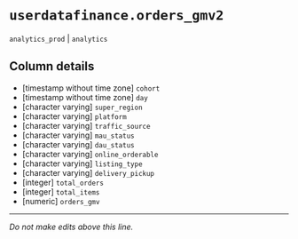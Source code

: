 # `userdatafinance.orders_gmv2`
`analytics_prod` | `analytics`

## Column details
* [timestamp without time zone] `cohort`
* [timestamp without time zone] `day`
* [character varying] `super_region`
* [character varying] `platform`
* [character varying] `traffic_source`
* [character varying] `mau_status`
* [character varying] `dau_status`
* [character varying] `online_orderable`
* [character varying] `listing_type`
* [character varying] `delivery_pickup`
* [integer]   `total_orders`
* [integer]   `total_items`
* [numeric]   `orders_gmv`

-------------------------------------------------------------------------------
*Do not make edits above this line.*
